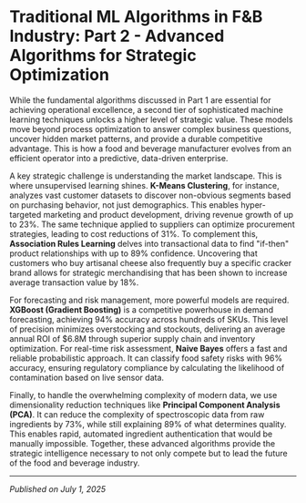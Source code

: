 # Traditional ML Algorithms in F&B Industry: Part 2 - Advanced Algorithms for Strategic Optimization

While the fundamental algorithms discussed in Part 1 are essential for achieving operational excellence, a second tier of sophisticated machine learning techniques unlocks a higher level of strategic value. These models move beyond process optimization to answer complex business questions, uncover hidden market patterns, and provide a durable competitive advantage. This is how a food and beverage manufacturer evolves from an efficient operator into a predictive, data-driven enterprise.

A key strategic challenge is understanding the market landscape. This is where unsupervised learning shines. **K-Means Clustering**, for instance, analyzes vast customer datasets to discover non-obvious segments based on purchasing behavior, not just demographics. This enables hyper-targeted marketing and product development, driving revenue growth of up to 23%. The same technique applied to suppliers can optimize procurement strategies, leading to cost reductions of 31%. To complement this, **Association Rules Learning** delves into transactional data to find "if-then" product relationships with up to 89% confidence. Uncovering that customers who buy artisanal cheese also frequently buy a specific cracker brand allows for strategic merchandising that has been shown to increase average transaction value by 18%.

For forecasting and risk management, more powerful models are required. **XGBoost (Gradient Boosting)** is a competitive powerhouse in demand forecasting, achieving 94% accuracy across hundreds of SKUs. This level of precision minimizes overstocking and stockouts, delivering an average annual ROI of $6.8M through superior supply chain and inventory optimization. For real-time risk assessment, **Naive Bayes** offers a fast and reliable probabilistic approach. It can classify food safety risks with 96% accuracy, ensuring regulatory compliance by calculating the likelihood of contamination based on live sensor data.

Finally, to handle the overwhelming complexity of modern data, we use dimensionality reduction techniques like **Principal Component Analysis (PCA)**. It can reduce the complexity of spectroscopic data from raw ingredients by 73%, while still explaining 89% of what determines quality. This enables rapid, automated ingredient authentication that would be manually impossible. Together, these advanced algorithms provide the strategic intelligence necessary to not only compete but to lead the future of the food and beverage industry.

---
*Published on July 1, 2025*
